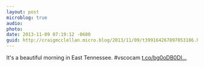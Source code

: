 ```yaml
---
layout: post
microblog: true
audio: 
photo: 
date: 2013-11-09 07:19:12 -0600
guid: http://craigmcclellan.micro.blog/2013/11/09/t399164267897053186.html
---
```

It's a beautiful morning in East Tennessee. #vscocam [t.co/bg0oDB0DI...](http://t.co/bg0oDB0DIl)
